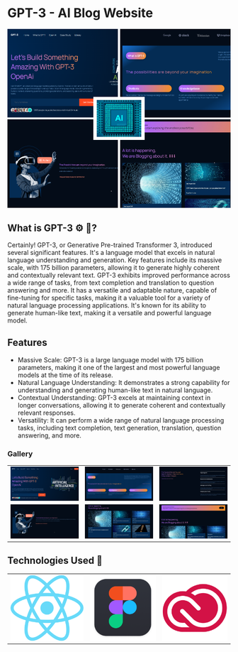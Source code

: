 # GPT-3 - AI Blog Website

<img src="/src/assets/thumbs/GPT.png" alt="Image 1">

## What is GPT-3 ⚙ 🤔?

Certainly! GPT-3, or Generative Pre-trained Transformer 3, introduced several significant features. It's a language model that excels in natural language understanding and generation. Key features include its massive scale, with 175 billion parameters, allowing it to generate highly coherent and contextually relevant text. GPT-3 exhibits improved performance across a wide range of tasks, from text completion and translation to question answering and more. It has a versatile and adaptable nature, capable of fine-tuning for specific tasks, making it a valuable tool for a variety of natural language processing applications. It's known for its ability to generate human-like text, making it a versatile and powerful language model.

## Features
<ul>
  <li>Massive Scale: GPT-3 is a large language model with 175 billion parameters, making it one of the largest and most powerful language models at the time of its release.</li>
  <li>Natural Language Understanding: It demonstrates a strong capability for understanding and generating human-like text in natural language.</li>
  <li>Contextual Understanding: GPT-3 excels at maintaining context in longer conversations, allowing it to generate coherent and contextually relevant responses.</li>
  <li>Versatility: It can perform a wide range of natural language processing tasks, including text completion, text generation, translation, question answering, and more.</li>
</ul>

<!-- This is where to explore about the features further:  -->

### Gallery

<table>
  <tr>
    <td><img src="/src/assets/thumbs/1.png" alt="Image a"></td>
    <td><img src="/src/assets/thumbs/2.png" alt="Image a"></td>
    <td><img src="/src/assets/thumbs/3.png" alt="Image a"></td>
  </tr>
  <tr>
    <td><img src="/src/assets/thumbs/4.png" alt="Image a"></td>
    <td><img src="/src/assets/thumbs/5.jpg" alt="Image a"></td>
    <td><img src="/src/assets/thumbs/6.jpg" alt="Image a"></td>
  </tr>
</table>

## Technologies Used 🌌
<table>
  <tr>
    <td><img src="/src/assets/logos/react.png" alt="Image a"></td>
    <td><img src="/src/assets/logos/figma .png" alt="Image a"></td>
    <td><img src="/src/assets/logos/creative.png" alt="Image a"></td>
  </tr>
</table>

